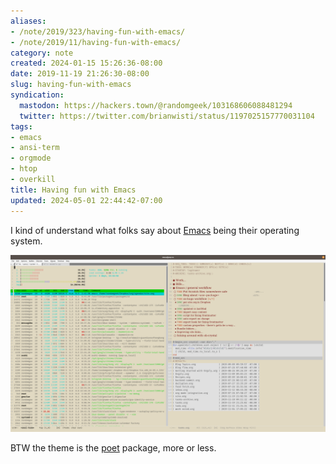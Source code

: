 ```yaml
---
aliases:
- /note/2019/323/having-fun-with-emacs/
- /note/2019/11/having-fun-with-emacs/
category: note
created: 2024-01-15 15:26:36-08:00
date: 2019-11-19 21:26:30-08:00
slug: having-fun-with-emacs
syndication:
  mastodon: https://hackers.town/@randomgeek/103168606088481294
  twitter: https://twitter.com/brianwisti/status/1197025157770031104
tags:
- emacs
- ansi-term
- orgmode
- htop
- overkill
title: Having fun with Emacs
updated: 2024-05-01 22:44:42-07:00
---
```


I kind of understand what folks say about [Emacs](../../../card/Emacs.md) being their operating system.

![attachments/img/2019/cover-2019-11-19.png](../../../attachments/img/2019/cover-2019-11-19.png)

BTW the theme is the [poet](https://github.com/kunalb/poet) package, more or less.